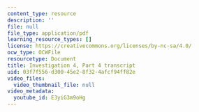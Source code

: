 ```yaml
---
content_type: resource
description: ''
file: null
file_type: application/pdf
learning_resource_types: []
license: https://creativecommons.org/licenses/by-nc-sa/4.0/
ocw_type: OCWFile
resourcetype: Document
title: Investigation 4, Part 4 transcript
uid: 03f7f556-d300-45e2-8f32-4afcf94ff82e
video_files:
  video_thumbnail_file: null
video_metadata:
  youtube_id: E3yiG3m9oHg
---
```

